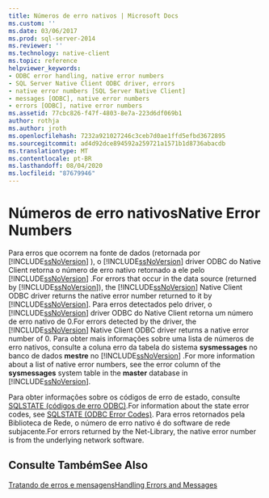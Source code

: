 ```yaml
---
title: Números de erro nativos | Microsoft Docs
ms.custom: ''
ms.date: 03/06/2017
ms.prod: sql-server-2014
ms.reviewer: ''
ms.technology: native-client
ms.topic: reference
helpviewer_keywords:
- ODBC error handling, native error numbers
- SQL Server Native Client ODBC driver, errors
- native error numbers [SQL Server Native Client]
- messages [ODBC], native error numbers
- errors [ODBC], native error numbers
ms.assetid: 77cbc826-f47f-4803-8e7a-223d6df069b1
author: rothja
ms.author: jroth
ms.openlocfilehash: 7232a921027246c3ceb7d0ae1ffd5efbd3672895
ms.sourcegitcommit: ad4d92dce894592a259721a1571b1d8736abacdb
ms.translationtype: MT
ms.contentlocale: pt-BR
ms.lasthandoff: 08/04/2020
ms.locfileid: "87679946"
---
```

# <a name="native-error-numbers"></a><span data-ttu-id="e1bd2-102">Números de erro nativos</span><span class="sxs-lookup"><span data-stu-id="e1bd2-102">Native Error Numbers</span></span>
  <span data-ttu-id="e1bd2-103">Para erros que ocorrem na fonte de dados (retornada por [!INCLUDE[ssNoVersion](../../includes/ssnoversion-md.md)] ), o [!INCLUDE[ssNoVersion](../../includes/ssnoversion-md.md)] driver ODBC do Native Client retorna o número de erro nativo retornado a ele pelo [!INCLUDE[ssNoVersion](../../includes/ssnoversion-md.md)] .</span><span class="sxs-lookup"><span data-stu-id="e1bd2-103">For errors that occur in the data source (returned by [!INCLUDE[ssNoVersion](../../includes/ssnoversion-md.md)]), the [!INCLUDE[ssNoVersion](../../includes/ssnoversion-md.md)] Native Client ODBC driver returns the native error number returned to it by [!INCLUDE[ssNoVersion](../../includes/ssnoversion-md.md)].</span></span> <span data-ttu-id="e1bd2-104">Para erros detectados pelo driver, o [!INCLUDE[ssNoVersion](../../includes/ssnoversion-md.md)] driver ODBC do Native Client retorna um número de erro nativo de 0.</span><span class="sxs-lookup"><span data-stu-id="e1bd2-104">For errors detected by the driver, the [!INCLUDE[ssNoVersion](../../includes/ssnoversion-md.md)] Native Client ODBC driver returns a native error number of 0.</span></span> <span data-ttu-id="e1bd2-105">Para obter mais informações sobre uma lista de números de erro nativos, consulte a coluna erro da tabela do sistema **sysmessages** no banco de dados **mestre** no [!INCLUDE[ssNoVersion](../../includes/ssnoversion-md.md)] .</span><span class="sxs-lookup"><span data-stu-id="e1bd2-105">For more information about a list of native error numbers, see the error column of the **sysmessages** system table in the **master** database in [!INCLUDE[ssNoVersion](../../includes/ssnoversion-md.md)].</span></span>  
  
 <span data-ttu-id="e1bd2-106">Para obter informações sobre os códigos de erro de estado, consulte [SQLSTATE &#40;códigos de erro ODBC&#41;](sqlstate-odbc-error-codes.md).</span><span class="sxs-lookup"><span data-stu-id="e1bd2-106">For information about the state error codes, see [SQLSTATE &#40;ODBC Error Codes&#41;](sqlstate-odbc-error-codes.md).</span></span> <span data-ttu-id="e1bd2-107">Para erros retornados pela Biblioteca de Rede, o número de erro nativo é do software de rede subjacente.</span><span class="sxs-lookup"><span data-stu-id="e1bd2-107">For errors returned by the Net-Library, the native error number is from the underlying network software.</span></span>  
  
## <a name="see-also"></a><span data-ttu-id="e1bd2-108">Consulte Também</span><span class="sxs-lookup"><span data-stu-id="e1bd2-108">See Also</span></span>  
 [<span data-ttu-id="e1bd2-109">Tratando de erros e mensagens</span><span class="sxs-lookup"><span data-stu-id="e1bd2-109">Handling Errors and Messages</span></span>](handling-errors-and-messages.md)  
  
  
